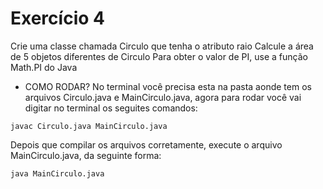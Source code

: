 # Exercício 4

Crie uma classe chamada Circulo que tenha o atributo raio
Calcule a área de 5 objetos diferentes de Circulo
Para obter o valor de PI, use a função Math.PI do Java

- COMO RODAR?
No terminal você precisa esta na pasta aonde tem os arquivos Circulo.java e MainCirculo.java, agora para rodar você vai digitar no terminal os seguites comandos:

``javac Circulo.java MainCirculo.java``

Depois que compilar os arquivos corretamente, execute o arquivo MainCirculo.java, da seguinte forma:

``java MainCirculo.java``